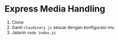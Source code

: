 # Express Media Handling

1. Clone
2. Ganti `cloudinary.js` sesuai dengan konfigurasi-mu
3. Jalanin `node index.js`
